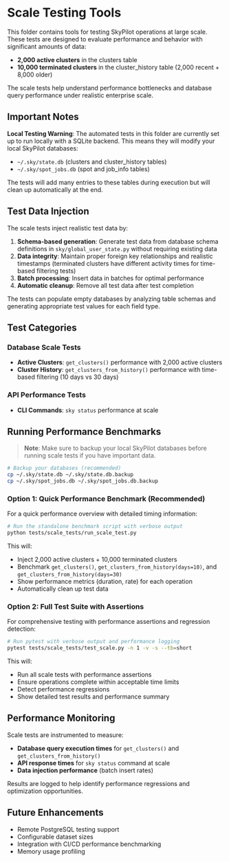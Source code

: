 # Scale Testing Tools

This folder contains tools for testing SkyPilot operations at large scale. These tests are designed to evaluate performance and behavior with significant amounts of data:

- **2,000 active clusters** in the clusters table
- **10,000 terminated clusters** in the cluster_history table (2,000 recent + 8,000 older)

The scale tests help understand performance bottlenecks and database query performance under realistic enterprise scale.

## Important Notes

 **Local Testing Warning**: The automated tests in this folder are currently set up to run locally with a SQLite backend. This means they will modify your local SkyPilot databases:

- `~/.sky/state.db` (clusters and cluster_history tables)
- `~/.sky/spot_jobs.db` (spot and job_info tables)

The tests will add many entries to these tables during execution but will clean up automatically at the end.

## Test Data Injection

The scale tests inject realistic test data by:

1. **Schema-based generation**: Generate test data from database schema definitions in `sky/global_user_state.py` without requiring existing data
2. **Data integrity**: Maintain proper foreign key relationships and realistic timestamps (terminated clusters have different activity times for time-based filtering tests)
3. **Batch processing**: Insert data in batches for optimal performance
4. **Automatic cleanup**: Remove all test data after test completion

The tests can populate empty databases by analyzing table schemas and generating appropriate test values for each field type.

## Test Categories

### Database Scale Tests
- **Active Clusters**: `get_clusters()` performance with 2,000 active clusters
- **Cluster History**: `get_clusters_from_history()` performance with time-based filtering (10 days vs 30 days)

### API Performance Tests
- **CLI Commands**: `sky status` performance at scale

## Running Performance Benchmarks

> **Note**: Make sure to backup your local SkyPilot databases before running scale tests if you have important data.

```bash
# Backup your databases (recommended)
cp ~/.sky/state.db ~/.sky/state.db.backup
cp ~/.sky/spot_jobs.db ~/.sky/spot_jobs.db.backup
```

### Option 1: Quick Performance Benchmark (Recommended)

For a quick performance overview with detailed timing information:

```bash
# Run the standalone benchmark script with verbose output
python tests/scale_tests/run_scale_test.py
```

This will:
- Inject 2,000 active clusters + 10,000 terminated clusters
- Benchmark `get_clusters()`, `get_clusters_from_history(days=10)`, and `get_clusters_from_history(days=30)`
- Show performance metrics (duration, rate) for each operation
- Automatically clean up test data

### Option 2: Full Test Suite with Assertions

For comprehensive testing with performance assertions and regression detection:

```bash
# Run pytest with verbose output and performance logging
pytest tests/scale_tests/test_scale.py -n 1 -v -s --tb=short
```

This will:
- Run all scale tests with performance assertions
- Ensure operations complete within acceptable time limits
- Detect performance regressions
- Show detailed test results and performance summary

## Performance Monitoring

Scale tests are instrumented to measure:

- **Database query execution times** for `get_clusters()` and `get_clusters_from_history()`
- **API response times** for `sky status` command at scale
- **Data injection performance** (batch insert rates)

Results are logged to help identify performance regressions and optimization opportunities.

## Future Enhancements

- Remote PostgreSQL testing support
- Configurable dataset sizes
- Integration with CI/CD performance benchmarking
- Memory usage profiling
